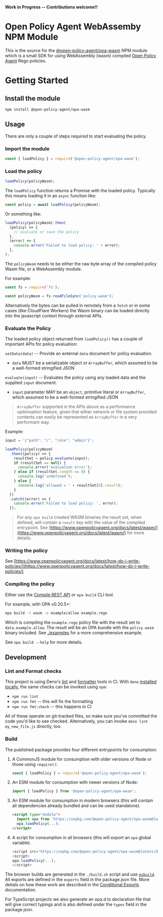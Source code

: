 **Work in Progress -- Contributions welcome!!**

# Open Policy Agent WebAssemby NPM Module

This is the source for the
[@open-policy-agent/opa-wasm](https://www.npmjs.com/package/@open-policy-agent/opa-wasm)
NPM module which is a small SDK for using WebAssembly (wasm) compiled
[Open Policy Agent](https://www.openpolicyagent.org/) Rego policies.

# Getting Started

## Install the module

```
npm install @open-policy-agent/opa-wasm
```

## Usage

There are only a couple of steps required to start evaluating the policy.

### Import the module

```javascript
const { loadPolicy } = require('@open-policy-agent/opa-wasm');
```

### Load the policy

```javascript
loadPolicy(policyWasm);
```

The `loadPolicy` function returns a Promise with the loaded policy. Typically
this means loading it in an `async` function like:

```javascript
const policy = await loadPolicy(policyWasm);
```

Or something like:

```javascript
loadPolicy(policyWasm).then(
  (policy) => {
    // evaluate or save the policy
  },
  (error) => {
    console.error('Failed to load policy: ' + error);
  },
);
```

The `policyWasm` needs to be either the raw byte array of the compiled policy
Wasm file, or a WebAssembly module.

For example:

```javascript
const fs = require('fs');

const policyWasm = fs.readFileSync('policy.wasm');
```

Alternatively the bytes can be pulled in remotely from a `fetch` or in some
cases (like CloudFlare Workers) the Wasm binary can be loaded directly into the
javascript context through external APIs.

### Evaluate the Policy

The loaded policy object returned from `loadPolicy()` has a couple of important
APIs for policy evaluation:

`setData(data)` -- Provide an external `data` document for policy evaluation.

- `data` MUST be a serializable object or `ArrayBuffer`, which assumed to be a
  well-formed stringified JSON

`evaluate(input)` -- Evaluates the policy using any loaded data and the supplied
`input` document.

- `input` parameter MAY be an `object`, primitive literal or `ArrayBuffer`,
  which assumed to be a well-formed stringified JSON

> `ArrayBuffer` supported in the APIs above as a performance optimisation
> feature, given that either network or file system provided contents can easily
> be represented as `ArrayBuffer` in a very performant way.

Example:

```javascript
input = '{"path": "/", "role": "admin"}';

loadPolicy(policyWasm)
  .then((policy) => {
    resultSet = policy.evaluate(input);
    if (resultSet == null) {
      console.error('evaluation error');
    } else if (resultSet.length == 0) {
      console.log('undefined');
    } else {
      console.log('allowed = ' + resultSet[0].result);
    }
  })
  .catch((error) => {
    console.error('Failed to load policy: ', error);
  });
```

> For any `opa build` created WASM binaries the result set, when defined, will
> contain a `result` key with the value of the compiled entrypoint. See
> [https://www.openpolicyagent.org/docs/latest/wasm/](https://www.openpolicyagent.org/docs/latest/wasm/)
> for more details.

### Writing the policy

See
[https://www.openpolicyagent.org/docs/latest/how-do-i-write-policies/](https://www.openpolicyagent.org/docs/latest/how-do-i-write-policies/)

### Compiling the policy

Either use the
[Compile REST API](https://www.openpolicyagent.org/docs/latest/rest-api/#compile-api)
or `opa build` CLI tool.

For example, with OPA v0.20.5+:

```bash
opa build -t wasm -e example/allow example.rego
```

Which is compiling the `example.rego` policy file with the result set to
`data.example.allow`. The result will be an OPA bundle with the `policy.wasm`
binary included. See [./examples](./examples) for a more comprehensive example.

See `opa build --help` for more details.

## Development

### Lint and Format checks

This project is using Deno's
[lint](https://deno.land/manual@v1.14.0/tools/linter) and
[formatter](https://deno.land/manual@v1.14.0/tools/formatter) tools in CI. With
`deno`
[installed locally](https://deno.land/manual@v1.14.0/getting_started/installation),
the same checks can be invoked using `npm`:

- `npm run lint`
- `npm run fmt` -- this will fix the formatting
- `npm run fmt:check` -- this happens in CI

All of these operate on git-tracked files, so make sure you've committed the
code you'd like to see checked. Alternatively, you can invoke
`deno lint my_new_file.js` directly, too.

### Build

The published package provides four different entrypoints for consumption:

1. A CommonJS module for consumption with older versions of Node or those using
   `require()`:
   ```js
   const { loadPolicy } = require('@open-policy-agent/opa-wasm');
   ```
1. An ESM module for consumption with newer versions of Node:
   ```js
   import { loadPolicy } from '@open-policy-agent/opa-wasm';
   ```
1. An ESM module for consumption in modern browsers (this will contain all
   dependencies already bundled and can be used standalone).
   ```html
   <script type="module">
     import opa from 'https://unpkg.com/@open-policy-agent/opa-wasm@latest/dist/opa-wasm-browser.esm.js';
     opa.loadPolicy(...);
   </script>
   ```
1. A script for consumption in all browsers (this will export an `opa` global
   variable).
   ```js
   <script src="https://unpkg.com/@open-policy-agent/opa-wasm@latest/dist/opa-wasm-browser.js"></script>
   <script>
   opa.loadPolicy(...);
   </script>
   ```

The browser builds are generated in the `./build.sh` script and use
[`esbuild`][esbuild]. All exports are defined in the `exports` field in the
package.json file. More detials on how these work are described in the
[Conditional Exports][conditional-exports] documentation.

For TypeScript projects we also generate an opa.d.ts declaration file that will
give correct typings and is also defined under the `types` field in the
package.json.

[esbuild]: https://esbuild.github.io/
[conditional-exports]: https://nodejs.org/api/packages.html#conditional-exports
